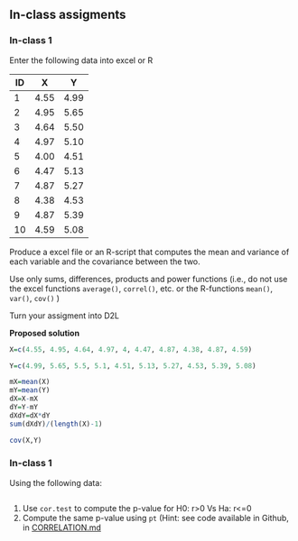 

## In-class assigments


### In-class 1

Enter the following data into excel or R


| ID | X | Y |
|-----|----|----|
|1 |	4.55	| 4.99 |
|2	| 4.95 |	5.65 |
| 3	| 4.64 |	5.50 |
| 4 |	4.97	| 5.10 |
| 5	| 4.00 |	4.51 |
| 6	| 4.47	| 5.13 |
| 7	| 4.87 |	5.27 |
| 8	| 4.38	| 4.53 |
| 9	| 4.87	| 5.39 |
| 10 | 4.59 |	5.08 |

Produce a excel file or an R-script that computes the mean and variance of each variable and the covariance between the two.

Use only sums, differences, products and power functions (i.e., do not use the excel functions `average()`, `correl()`, etc. or the R-functions `mean()`, `var()`, `cov()` )

Turn your assigment into D2L

**Proposed solution**

```r
X=c(4.55, 4.95, 4.64, 4.97, 4, 4.47, 4.87, 4.38, 4.87, 4.59)

Y=c(4.99, 5.65, 5.5, 5.1, 4.51, 5.13, 5.27, 4.53, 5.39, 5.08)

mX=mean(X)
mY=mean(Y)
dX=X-mX
dY=Y-mY
dXdY=dX*dY
sum(dXdY)/(length(X)-1)

cov(X,Y)

```

### In-class 1

Using the following data:

```r

```

1) Use `cor.test` to compute the p-value for H0: r>0 Vs Ha: r<=0
2) Compute the same p-value using `pt` (Hint: see code available in Github, in [CORRELATION.md](https://github.com/gdlc/EPI809/edit/master/CORRELATION.md)
